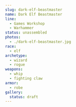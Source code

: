 ```yaml
---
slug: dark-elf-beastmaster
name: Dark Elf Beastmaster
line:
  - Games Workshop
  - Warhammer
status: unassembled
photos:
  - ./dark-elf-beastmaster.jpg
race:
  - elf
archetype:
  - wizard
  - rogue
weapons:
  - whip
  - fighting claw
armor:
  - robe
gallery:
  status: draft
---
```

